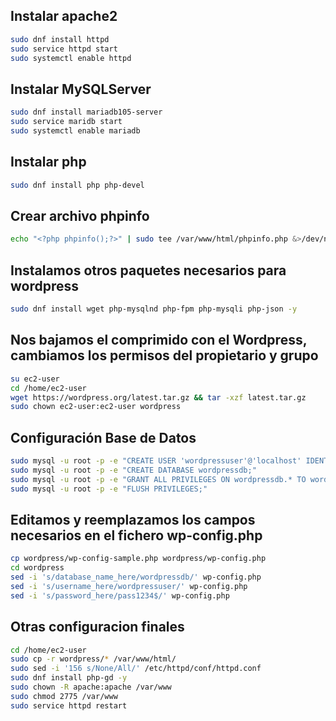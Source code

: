 ## Instalar apache2
```bash
sudo dnf install httpd
sudo service httpd start
sudo systemctl enable httpd
```

## Instalar MySQLServer
```bash
sudo dnf install mariadb105-server
sudo service maridb start
sudo systemctl enable mariadb
```

## Instalar php
```bash
sudo dnf install php php-devel
```

## Crear archivo phpinfo
```bash
echo "<?php phpinfo();?>" | sudo tee /var/www/html/phpinfo.php &>/dev/null
```

## Instalamos otros paquetes necesarios para wordpress
```bash
sudo dnf install wget php-mysqlnd php-fpm php-mysqli php-json -y
```

## Nos bajamos el comprimido con el Wordpress, cambiamos los permisos del propietario y grupo
```bash
su ec2-user
cd /home/ec2-user
wget https://wordpress.org/latest.tar.gz && tar -xzf latest.tar.gz
sudo chown ec2-user:ec2-user wordpress
```

## Configuración Base de Datos
```bash
sudo mysql -u root -p -e "CREATE USER 'wordpressuser'@'localhost' IDENTIFIED BY 'pass1234$';"
sudo mysql -u root -p -e "CREATE DATABASE wordpressdb;"
sudo mysql -u root -p -e "GRANT ALL PRIVILEGES ON wordpressdb.* TO wordpressuser@localhost;"
sudo mysql -u root -p -e "FLUSH PRIVILEGES;"
```

## Editamos y reemplazamos los campos necesarios en el fichero wp-config.php
```bash
cp wordpress/wp-config-sample.php wordpress/wp-config.php
cd wordpress
sed -i 's/database_name_here/wordpressdb/' wp-config.php
sed -i 's/username_here/wordpressuser/' wp-config.php
sed -i 's/password_here/pass1234$/' wp-config.php
```

## Otras configuracion finales
```bash
cd /home/ec2-user
sudo cp -r wordpress/* /var/www/html/
sudo sed -i '156 s/None/All/' /etc/httpd/conf/httpd.conf      
sudo dnf install php-gd -y
sudo chown -R apache:apache /var/www
sudo chmod 2775 /var/www
sudo service httpd restart
```

